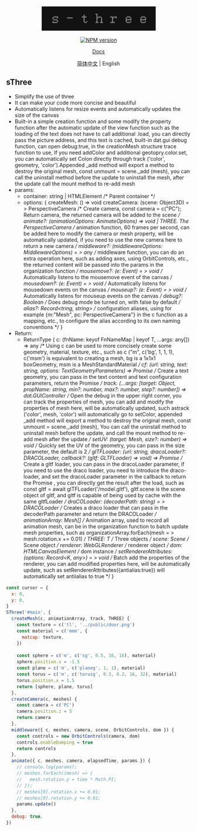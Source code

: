 <p align="center">
<img  src="./assets/icon.jpg" alt="s-three">
</p>
<p align="center"><a href="https://www.npmjs.com/package/@simon_he/s-three"><img src="https://img.shields.io/npm/v/@simon_he/s-three?color=3fb883&amp;label=" alt="NPM version"></a></p>
<p align="center"><a href="https://www.hejian.club/posts/toolsfunction">Docs</a></p>
<p align="center"> <a href="./README.md">简体中文</a> | English</p>

## sThree
- Simplify the use of three
- It can make your code more concise and beautiful
- Automatically listens for resize events and automatically updates the size of the canvas
- Built-in a simple creation function and some modify the property function after the automatic update of the view function such as the loading of the text does not have to call additional .load, you can directly pass the picture address, and this text is cached, built-in dat.gui debug function, can open debug:true, in the creationMesh structure trace function to use, If you need addColor and additional geotopry.color.set, you can automatically set Colon directly through track ('color', geometry, 'color').Appended _add method will export a method to destroy the original mesh, const unmount = scene._add (mesh), you can call the uninstall method before the update to uninstall the mesh, after the update call the mount method to re-add mesh
- params:
  - container: string | HTMLElement /* Parent container */
  - options: {
    createMesh: () => void
    createCamera: (scene: Object3D) = > PerspectiveCamera /* Create camera, const camera = c("PC"); Return camera, the returned camera will be added to the scene */
    animate?: (animationOptions: AnimateOptions) => void | THREE. The PerspectiveCamera /* animation function, 60 frames per second, can be added here to modify the camera or mesh property, will be automatically updated, if you need to use the new camera here to return a new camera */
    middleware?: (middlewareOptions: MiddlewareOptions) = > any /* middleware function, you can do an extra operation here, such as adding axes, using OrbitControls, etc., the returned content will be passed into the params in the organization function */
    mousemove?: (e: Event) = > void /* Automatically listens to the mousemove event of the canvas */
    mousedown?: (e: Event) = > void /* Automatically listens for mousedown events on the canvas */
    mouseup?: (e: Event) = > void /* Automatically listens for mouseup events on the canvas */
    debug?: Boolean /* Does debug mode be turned on, with false by default */
    alias?: Record<tring, string> /* configuration aliases, using for example {m:"Mesh", pc: PerspectiveCamera"} in the c function as a mapping, etc., to configure the alias according to its own naming conventions */
  }
- Return:
  - ReturnType {
    c: (fnName: keyof FnNameMap | keyof T, ...args: any[]) => any /* Using c can be used to more concisely create some geometry, material, texture, etc., such as c ("m", c('bg', 1, 1, 1), c('msm') is equivalent to creating a mesh, bg is a 1x1x1 boxGeometry, msm is a MeshStandardMaterial */
    cf: (url: string, text: string, options: TextGeometryParameters) => Promise<TextGeometry> /* Create a text geometry, you can pass in the text content and text configuration parameters, return <TextGeometry>the Promise */
    track: (...args: [target: Object, propName: string, min?: number, max?: number, step?: number]) => dat.GUIController /* Open the debug in the upper right corner, you can track the properties of mesh, you can add and modify the properties of mesh here, will be automatically updated, such astrack ('color', mesh, 'color') will automatically go to setColor, appended _add method will export a method to destroy the original mesh, const unmount = scene._add (mesh), You can call the uninstall method to uninstall mesh before the update, and call the mount method to re-add mesh after the update */
    setUV: (target: Mesh, size?: number) => void /* Quickly set the UV of the geometry, you can pass in the size parameter, the default is 2 */
    glTFLoader: (url: string, dracoLoader?: DRACOLoader, callback?: (gltf: GLTFLoader) => void) => Promise<GLTFLoader> /* Create a gltf loader, you can pass in the dracoLoader parameter, if you need to use the draco loader, you need to introduce the draco-loader, and set the dracoLoader parameter in the callback to <GLTFLoader>return the Promise , you can directly get the result after the load, such as const gltf = await glTFLoader('/model.gltf'), gltf.scene is the scene object of gltf, and gltf is capable of being used by cache with the same gltfLoader */
    draCOLoader: (decoderPath: string) = > DRACOLoader /* Creates a draco loader that can pass in the decoderPath parameter and return the DRACOLoader */
    animationArray: Mesh[] /* Animation array, used to record all animation mesh, can be in the organization function to batch update mesh properties, such as organizationArray.forEach(mesh = > mesh.rotation.x += 0.01) */
    THREE: T /* Three objects */
    scene: Scene /* Scene object */
    renderer: WebGLRenderer /* renderer object */
    dom: HTMLCanvasElement /* dom instance */
    setRendererAttributes: (options: Record<K, any>) = > void /* Batch add the properties of the renderer, you can add modified properties here, will be automatically update, such as setRendererAttributes({antialias:true}) will automatically set antiialias to true */
  }
```javascript
const cursor = {
  x: 0,
  y: 0,
}
SThree('#main', {
  createMesh(c, animationArray, track, THREE) {
    const texture = c('tl', '../public/door.png')
    const material = c('mmm', {
      matcap: texture,
    })

    const sphere = c('m', c('sg', 0.5, 16, 16), material)
    sphere.position.x = -1.5
    const plane = c('m', c('planeg', 1, 1), material)
    const torus = c('m', c('torusg', 0.3, 0.2, 16, 32), material)
    torus.position.x = 1.5
    return [sphere, plane, torus]
  },
  createCamera(c, meshes) {
    const camera = c('PC')
    camera.position.z = 5
    return camera
  },
  middleware({ c, meshes, camera, scene, OrbitControls, dom }) {
    const controls = new OrbitControls(camera, dom)
    controls.enableDamping = true
    return controls
  },
  animate({ c, meshes, camera, elapsedTime, params }) {
    // console.log(params);
    // meshes.forEach((mesh) => {
    //   mesh.rotation.y = time * Math.PI;
    // });
    // meshes[0].rotation.x += 0.01;
    // meshes[0].rotation.y += 0.01;
    params.update()
  },
  debug: true,
})
```
